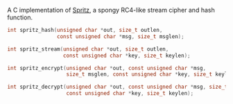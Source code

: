 
A C implementation of [Spritz](http://people.csail.mit.edu/rivest/pubs/RS14.pdf),
a spongy RC4-like stream cipher and hash function.

```c
int spritz_hash(unsigned char *out, size_t outlen,
                const unsigned char *msg, size_t msglen);

int spritz_stream(unsigned char *out, size_t outlen,
                  const unsigned char *key, size_t keylen);

int spritz_encrypt(unsigned char *out, const unsigned char *msg,
                   size_t msglen, const unsigned char *key, size_t keylen);

int spritz_decrypt(unsigned char *out, const unsigned char *msg, size_t msglen,
                   const unsigned char *key, size_t keylen);
```


